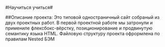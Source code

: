 #Научиться учиться#

##Описание проекта:
Это типовой одностраничный сайт собраный из двух проектных работ.
В первой проектной работе мы затронули и примениле флексбокс-вёрстку,
позиционирование и продвинутую семантику языка HTML.
Файловую структуру проекта офрормлена по правилам Nested БЭМ